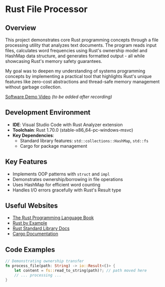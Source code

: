 # Rust File Processor

## Overview
This project demonstrates core Rust programming concepts through a file processing utility that analyzes text documents. The program reads input files, calculates word frequencies using Rust's ownership model and HashMap data structure, and generates formatted output - all while showcasing Rust's memory safety guarantees.

My goal was to deepen my understanding of systems programming concepts by implementing a practical tool that highlights Rust's unique features like zero-cost abstractions and thread-safe memory management without garbage collection.

[Software Demo Video](https://your-video-link-here.com) *(to be added after recording)*

## Development Environment
- **IDE**: Visual Studio Code with Rust Analyzer extension
- **Toolchain**: Rust 1.70.0 (stable-x86_64-pc-windows-msvc)
- **Key Dependencies**:
  - Standard library features: `std::collections::HashMap`, `std::fs`
  - Cargo for package management

## Key Features
- Implements OOP patterns with `struct` and `impl`
- Demonstrates ownership/borrowing in file operations
- Uses HashMap for efficient word counting
- Handles I/O errors gracefully with Rust's Result type

## Useful Websites
- [The Rust Programming Language Book](https://doc.rust-lang.org/book/)
- [Rust by Example](https://doc.rust-lang.org/rust-by-example/)
- [Rust Standard Library Docs](https://doc.rust-lang.org/std/)
- [Cargo Documentation](https://doc.rust-lang.org/cargo/)

## Code Examples
```rust
// Demonstrating ownership transfer
fn process_file(path: String) -> io::Result<()> {
    let content = fs::read_to_string(path)?; // path moved here
    // ... processing ...
}